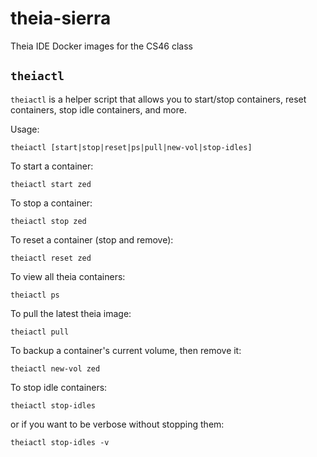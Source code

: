 # theia-sierra

Theia IDE Docker images for the CS46 class

## `theiactl`

`theiactl` is a helper script that allows you to start/stop containers, reset containers, stop idle containers, and more.

Usage:

```
theiactl [start|stop|reset|ps|pull|new-vol|stop-idles]
```

To start a container:

```
theiactl start zed
```

To stop a container:

```
theiactl stop zed
```

To reset a container (stop and remove):

```
theiactl reset zed
```

To view all theia containers:

```
theiactl ps
```

To pull the latest theia image:

```
theiactl pull
```

To backup a container's current volume, then remove it:

```
theiactl new-vol zed
```

To stop idle containers:

```
theiactl stop-idles
```

or if you want to be verbose without stopping them:

```
theiactl stop-idles -v
```

